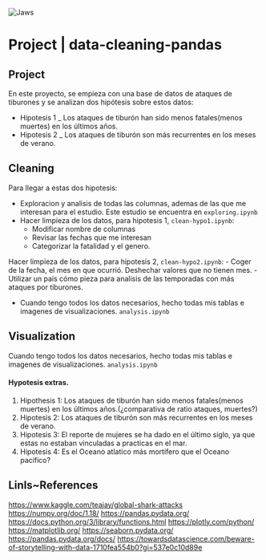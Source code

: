 
![Jaws](https://i.giphy.com/media/IgqoVplwqwr8nWs3VK/giphy.gif)
# Project | data-cleaning-pandas

## Project
En este proyecto, se empieza con una base de datos de ataques de tiburones y se analizan dos hipótesis sobre estos datos:
- Hipotesis 1 _  Los ataques de tiburón han sido menos fatales(menos muertes) en los últimos años.
- Hipotesis 2 _  Los ataques de tiburón son más recurrentes en los meses de verano. 

## Cleaning
Para llegar a estas dos hipotesis:

- Exploracion y analisis de todas las columnas, ademas de las que me interesan para el estudio. Este estudio se encuentra en `exploring.ipynb`
- Hacer limpieza de los datos, para hipotesis 1, `clean-hypo1.ipynb`:
    - Modificar nombre de columnas
    - Revisar las fechas que me interesan
    - Categorizar la fatalidad y el genero. 

Hacer limpieza de los datos, para hipotesis 2, `clean-hypo2.ipynb`:
    - Coger de la fecha, el mes en que ocurrió. Deshechar valores que no tienen mes. 
    - Utilizar un pais cómo pieza para analisis de las temporadas con más ataques por tiburones.  

- Cuando tengo todos los datos necesarios, hecho todas mis tablas e imagenes de visualizaciones. `analysis.ipynb`

## Visualization

Cuando tengo todos los datos necesarios, hecho todas mis tablas e imagenes de visualizaciones. `analysis.ipynb`


#### Hypotesis extras.

1. Hipothesis 1: Los ataques de tiburón han sido menos fatales(menos muertes) en los últimos años.(¿comparativa de ratio ataques, muertes?) 
2. Hipotesis 2: Los ataques de tiburón son más recurrentes en los meses de verano. 
3. Hipotesis 3: El reporte de mujeres se ha dado en el último siglo, ya que estas no estaban vinculadas a practicas en el mar.
4. Hipotesis 4: Es el Oceano atlatico más mortifero que el Oceano pacifico? 

## Linls~References

https://www.kaggle.com/teajay/global-shark-attacks
https://numpy.org/doc/1.18/
https://pandas.pydata.org/
https://docs.python.org/3/library/functions.html
https://plotly.com/python/
https://matplotlib.org/
https://seaborn.pydata.org/
https://pandas.pydata.org/docs/
https://towardsdatascience.com/beware-of-storytelling-with-data-1710fea554b0?gi=537e0c10d89e